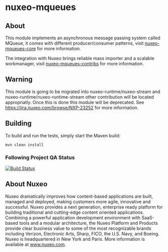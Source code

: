 nuxeo-mqueues
===========================

## About

  This module implements an asynchronous message passing system called MQueue,
  it comes with different producer/consumer patterns, visit [nuxeo-mqueues-core](./nuxeo-mqueues-core/README.md) for more information.

  The integration with Nuxeo brings reliable mass importer and a scalable workmanager, visit [nuxeo-mqueues-contribs](./nuxeo-mqueues-contribs/README.md) for more information.

## Warning

This module is going to be migrated into nuxeo-runtime/nuxeo-stream and nuxeo-runtime/nuxeo-runtime-stream other contribution will be located appropriatly.
Once this is done this module will be deprecated.
See https://jira.nuxeo.com/browse/NXP-23252 for more information.

## Building

To build and run the tests, simply start the Maven build:

    mvn clean install

### Following Project QA Status

[![Build Status](https://qa.nuxeo.org/jenkins/buildStatus/icon?job=master/addon_nuxeo-mqueues-master)](https://qa.nuxeo.org/jenkins/job/master/job/addon_nuxeo-mqueues-master/)


## About Nuxeo
Nuxeo dramatically improves how content-based applications are built, managed and deployed, making customers more agile, innovative and successful. Nuxeo provides a next generation, enterprise ready platform for building traditional and cutting-edge content oriented applications. Combining a powerful application development environment with SaaS-based tools and a modular architecture, the Nuxeo Platform and Products provide clear business value to some of the most recognizable brands including Verizon, Electronic Arts, Sharp, FICO, the U.S. Navy, and Boeing. Nuxeo is headquartered in New York and Paris. More information is available at www.nuxeo.com.
